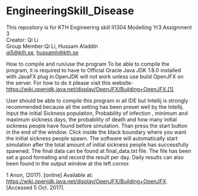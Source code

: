 # EngineeringSkill_Disease
This repository is for KTH Engineering skill II1304 Modelling Yr3 Assignment 3<br>
Creator: Qi Li<br>
Group Member:Qi Li, Hussam Aladdin<br>
qi5@kth.se, hussamh@kth.se

How to compile and run/use the program
To be able to compile the program, it is required to have to Official Oracle Java JDK
1.8.0 installed with JavaFX plug in.OpenJDK will not work unless use build OpenJFX on
the server. For how to do it please visit this
website-https://wiki.openjdk.java.net/display/OpenJFX/Building+OpenJFX.[1] 

User should be able to compile this program in all IDE but Intellij is strongly
recommended because all the setting has been preset well by the Intellij.
Input the initial Sickness population, Probability of infection , minimum and maximum
sickness days, the probability of death and how many initial sickness people have found
before simulation. Than press the start button in the end of the window. Click inside the
black boundary where you want the initial sickness people spawn. The software will
automatically start simulation after the total amount of initial sickness people has
successfully spawned. The final data can be found at final_data.txt file. The file has
been set a good formating and record the result per day. Daily results can also been
found in the output window at the left cornor.

1 Anon, (2017). [online] Available at: https://wiki.openjdk.java.net/display/OpenJFX/Building+OpenJFX.
[Accessed 5 Oct. 2017].
